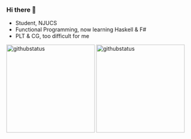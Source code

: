 ### Hi there 👋

- Student, NJUCS
- Functional Programming, now learning Haskell & F#
- PLT & CG, too difficult for me

<p align="left">
<img alt="githubstatus" height='230' src="https://github-readme-stats.vercel.app/api?username=salty-Frankenstein&show_icons=true&layout=compact">
<img alt="githubstatus" height='230' src="https://github-readme-stats.vercel.app/api/top-langs/?username=salty-Frankenstein&hide=javascript,html,assembly">
</p>

<!--
**salty-Frankenstein/salty-Frankenstein** is a ✨ _special_ ✨ repository because its `README.md` (this file) appears on your GitHub profile.

Here are some ideas to get you started:

- 🔭 I’m currently working on ...
- 🌱 I’m currently learning ...
- 👯 I’m looking to collaborate on ...
- 🤔 I’m looking for help with ...
- 💬 Ask me about ...
- 📫 How to reach me: ...
- 😄 Pronouns: ...
- ⚡ Fun fact: ...
-->
